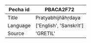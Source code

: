|Pecha id | PBACA2F72
| --- | --- 
|Title | Pratyabhijñāhṛdaya 
|Language | ['English', 'Sanskrit']
|Source | 'GRETIL'